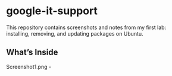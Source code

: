 # google-it-support
This repository contains screenshots and notes from my first lab:  
installing, removing, and updating packages on Ubuntu.

## What’s Inside
Screenshot1.png - 
